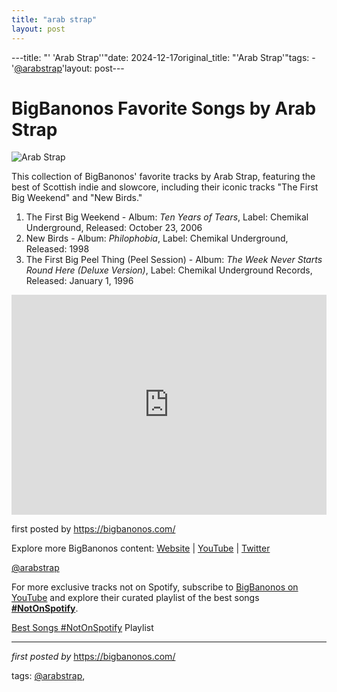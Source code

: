 ```yaml
---
title: "arab strap"
layout: post
---
```

---title: "' 'Arab Strap''"date: 2024-12-17original_title: "'Arab Strap'"tags:  - '[@arabstrap](/tags/arabstrap/)'layout: post---<h1>BigBanonos Favorite Songs by Arab Strap</h1><img alt="Arab Strap" src="https://thequietus.com/app/uploads/2024/03/2015ArabStrap_Getty502968659120215-1-620x413_1563462511.jpg" /> <p>This collection of BigBanonos' favorite tracks by Arab Strap, featuring the best of Scottish indie and slowcore, including their iconic tracks "The First Big Weekend" and "New Birds."</p> <ol> <li>The First Big Weekend - Album: <i>Ten Years of Tears</i>, Label: Chemikal Underground, Released: October 23, 2006</li> <li>New Birds - Album: <i>Philophobia</i>, Label: Chemikal Underground, Released: 1998</li> <li>The First Big Peel Thing (Peel Session) - Album: <i>The Week Never Starts Round Here (Deluxe Version)</i>, Label: Chemikal Underground Records, Released: January 1, 1996</li></ol> <div> <iframe allow="autoplay; clipboard-write; encrypted-media; fullscreen; picture-in-picture" allowfullscreen="" frameborder="0" height="352" loading="lazy" src="https://open.spotify.com/embed/playlist/7xcrJmYEmgCcvUb17ofOSu?utm_source=generator" width="100%"></iframe></div> <p>first posted by https://bigbanonos.com/</p> <div> <p>Explore more BigBanonos content: <a href="https://bigbanonos.com/">Website</a> | <a href="https://www.youtube.com/[@BigBanonos](/tags/BigBanonos/)">YouTube</a> | <a href="https://x.com/bigbanonos">Twitter</a></p></div> <!--Tags--><p>[@arabstrap](/tags/arabstrap/)</p><!--Subscribe and Playlist Links--><div>    <p>For more exclusive tracks not on Spotify, subscribe to <a href="https://www.youtube.com/[@BigBanonos](/tags/BigBanonos/)" target="_blank">BigBanonos on YouTube</a> and explore their curated playlist of the best songs <strong>[#NotOnSpotify](/tags/NotOnSpotify/)</strong>.</p>    <p><a href="https://www.youtube.com/playlist?list=PLtuNtuTatqI0kFahUCbtbfenC_ET5O_tr" target="_blank">Best Songs [#NotOnSpotify](/tags/NotOnSpotify/) Playlist<br /></a></p></div><hr /><p><em>first posted by</em> <a href="https://bigbanonos.com/" rel="noopener" target="_new">https://bigbanonos.com/</a></p><p>tags: [@arabstrap](/tags/arabstrap/),</p>